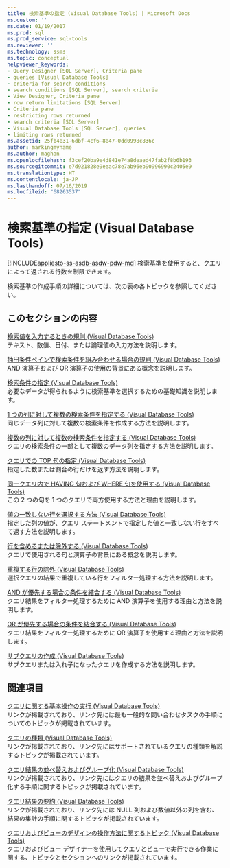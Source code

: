```yaml
---
title: 検索基準の指定 (Visual Database Tools) | Microsoft Docs
ms.custom: ''
ms.date: 01/19/2017
ms.prod: sql
ms.prod_service: sql-tools
ms.reviewer: ''
ms.technology: ssms
ms.topic: conceptual
helpviewer_keywords:
- Query Designer [SQL Server], Criteria pane
- queries [Visual Database Tools]
- criteria for search conditions
- search conditions [SQL Server], search criteria
- View Designer, Criteria pane
- row return limitations [SQL Server]
- Criteria pane
- restricting rows returned
- search criteria [SQL Server]
- Visual Database Tools [SQL Server], queries
- limiting rows returned
ms.assetid: 25fb4e31-6dbf-4cf6-8e47-0dd0998c836c
author: markingmyname
ms.author: maghan
ms.openlocfilehash: f3cef20ba9e4d841e74a8deaed47fab2f8b6b193
ms.sourcegitcommit: e7d921828e9eeac78e7ab96eb90996990c2405e9
ms.translationtype: HT
ms.contentlocale: ja-JP
ms.lasthandoff: 07/16/2019
ms.locfileid: "68263537"
---
```

# <a name="specify-search-criteria-visual-database-tools"></a>検索基準の指定 (Visual Database Tools)
[!INCLUDE[appliesto-ss-asdb-asdw-pdw-md](../../includes/appliesto-ss-asdb-asdw-pdw-md.md)]
検索基準を使用すると、クエリによって返される行数を制限できます。  
  
検索基準の作成手順の詳細については、次の表の各トピックを参照してください。  
  
## <a name="in-this-section"></a>このセクションの内容  
[検索値を入力するときの規則 (Visual Database Tools)](../../ssms/visual-db-tools/rules-for-entering-search-values-visual-database-tools.md)  
テキスト、数値、日付、または論理値の入力方法を説明します。  
  
[抽出条件ペインで検索条件を組み合わせる場合の規則 (Visual Database Tools)](../../ssms/visual-db-tools/conventions-combine-search-conditions-in-criteria-pane-visual-db-tools.md)  
AND 演算子および OR 演算子の使用の背景にある概念を説明します。  
  
[検索条件の指定 (Visual Database Tools)](../../ssms/visual-db-tools/specify-search-conditions-visual-database-tools.md)  
必要なデータが得られるように検索基準を選択するための基礎知識を説明します。  
  
[1 つの列に対して複数の検索条件を指定する (Visual Database Tools)](../../ssms/visual-db-tools/specify-multiple-search-conditions-for-one-column-visual-database-tools.md)  
同じデータ列に対して複数の検索条件を作成する方法を説明します。  
  
[複数の列に対して複数の検索条件を指定する (Visual Database Tools)](../../ssms/visual-db-tools/specify-multiple-search-conditions-for-multiple-columns-visual-database-tools.md)  
クエリの検索条件の一部として複数のデータ列を指定する方法を説明します。  
  
[クエリでの TOP 句の指定 (Visual Database Tools)](../../ssms/visual-db-tools/specify-the-top-clause-in-queries-visual-database-tools.md)  
指定した数または割合の行だけを返す方法を説明します。  
  
[同一クエリ内で HAVING 句および WHERE 句を使用する (Visual Database Tools)](../../ssms/visual-db-tools/use-having-and-where-clauses-in-the-same-query-visual-database-tools.md)  
この 2 つの句を 1 つのクエリで両方使用する方法と理由を説明します。  
  
[値の一致しない行を選択する方法 (Visual Database Tools)](../../ssms/visual-db-tools/select-rows-that-do-not-match-a-value-visual-database-tools.md)  
指定した列の値が、クエリ ステートメントで指定した値と一致しない行をすべて返す方法を説明します。  
  
[行を含めるまたは除外する (Visual Database Tools)](../../ssms/visual-db-tools/include-or-exclude-rows-visual-database-tools.md)  
クエリで使用される句と演算子の背景にある概念を説明します。  
  
[重複する行の除外 (Visual Database Tools)](../../ssms/visual-db-tools/exclude-duplicate-rows-visual-database-tools.md)  
選択クエリの結果で重複している行をフィルター処理する方法を説明します。  
  
[AND が優先する場合の条件を結合する (Visual Database Tools)](../../ssms/visual-db-tools/combine-conditions-when-and-has-precedence-visual-database-tools.md)  
クエリ結果をフィルター処理するために AND 演算子を使用する理由と方法を説明します。  
  
[OR が優先する場合の条件を結合する (Visual Database Tools)](../../ssms/visual-db-tools/combine-conditions-when-or-has-precedence-visual-database-tools.md)  
クエリ結果をフィルター処理するために OR 演算子を使用する理由と方法を説明します。  
  
[サブクエリの作成 (Visual Database Tools)](../../ssms/visual-db-tools/create-subqueries-visual-database-tools.md)  
サブクエリまたは入れ子になったクエリを作成する方法を説明します。  
  
## <a name="related-sections"></a>関連項目  
[クエリに関する基本操作の実行 (Visual Database Tools)](../../ssms/visual-db-tools/perform-basic-operations-with-queries-visual-database-tools.md)  
リンクが掲載されており、リンク先には最も一般的な問い合わせタスクの手順についてのトピックが掲載されています。  
  
[クエリの種類 (Visual Database Tools)](../../ssms/visual-db-tools/types-of-queries-visual-database-tools.md)  
リンクが掲載されており、リンク先にはサポートされているクエリの種類を解説するトピックが掲載されています。  
  
[クエリ結果の並べ替えおよびグループ化 (Visual Database Tools)](../../ssms/visual-db-tools/sort-and-group-query-results-visual-database-tools.md)  
リンクが掲載されており、リンク先にはクエリの結果を並べ替えおよびグループ化する手順に関するトピックが掲載されています。  
  
[クエリ結果の要約 (Visual Database Tools)](../../ssms/visual-db-tools/summarize-query-results-visual-database-tools.md)  
リンクが掲載されており、リンク先には NULL 列および数値以外の列を含む、結果の集計の手順に関するトピックが掲載されています。  
  
[クエリおよびビューのデザインの操作方法に関するトピック (Visual Database Tools)](../../ssms/visual-db-tools/design-queries-and-views-how-to-topics-visual-database-tools.md)  
クエリおよびビュー デザイナーを使用してクエリとビューで実行できる作業に関する、トピックとセクションへのリンクが掲載されています。  
  
